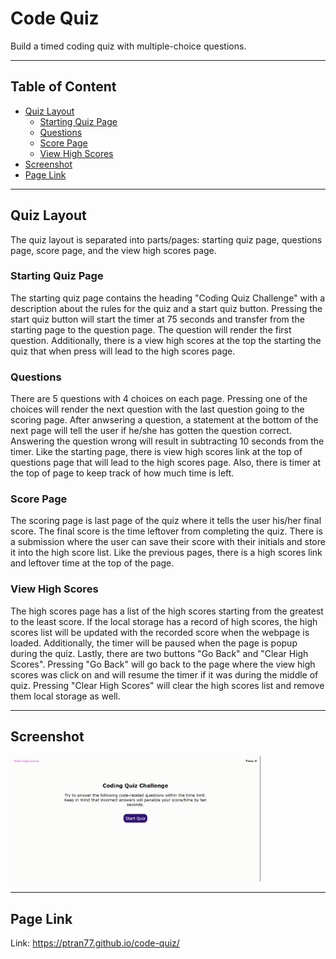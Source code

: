 # Code Quiz

Build a timed coding quiz with multiple-choice questions.

---

## Table of Content

- [Quiz Layout](#quiz-layout)
  - [Starting Quiz Page](#start-page)
  - [Questions](#questions-page)
  - [Score Page](#score-page)
  - [View High Scores](#high-scores)
- [Screenshot](#screenshot)
- [Page Link](#page-link)

---

<a name="quiz-layout"></a>

## Quiz Layout

The quiz layout is separated into parts/pages: starting quiz page, questions page, score page, and the view high scores page.

<a name="start-page"></a>

### Starting Quiz Page

The starting quiz page contains the heading "Coding Quiz Challenge" with a description about the rules for the quiz and a start quiz button. Pressing the start quiz button will start the timer at 75 seconds and transfer from the starting page to the question page. The question will render the first question. Additionally, there is a view high scores at the top the starting the quiz that when press will lead to the high scores page.

<a name="questions-page"></a>

### Questions

There are 5 questions with 4 choices on each page. Pressing one of the choices will render the next question with the last question going to the scoring page. After anwsering a question, a statement at the bottom of the next page will tell the user if he/she has gotten the question correct. Answering the question wrong will result in subtracting 10 seconds from the timer. Like the starting page, there is view high scores link at the top of questions page that will lead to the high scores page. Also, there is timer at the top of page to keep track of how much time is left.

<a name="score-page"></a>

### Score Page

The scoring page is last page of the quiz where it tells the user his/her final score. The final score is the time leftover from completing the quiz. There is a submission where the user can save their score with their initials and store it into the high score list. Like the previous pages, there is a high scores link and leftover time at the top of the page.

<a name="high-scores"></a>

### View High Scores

The high scores page has a list of the high scores starting from the greatest to the least score. If the local storage has a record of high scores, the high scores list will be updated with the recorded score when the webpage is loaded. Additionally, the timer will be paused when the page is popup during the quiz.
Lastly, there are two buttons "Go Back" and "Clear High Scores". Pressing "Go Back" will go back to the page where the view high scores was click on and will resume the timer if it was during the middle of quiz. Pressing "Clear High Scores" will clear the high scores list and remove them local storage as well.

---

<a name="screenshot"></a>

## Screenshot

<img src ="./assets/images/screenshot.gif" width="400">

---

<a name="page-link"></a>

## Page Link

Link: <a href="https://ptran77.github.io/code-quiz/">https://ptran77.github.io/code-quiz/</a>
